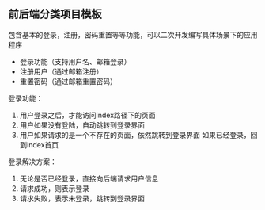 ## 前后端分类项目模板

包含基本的登录，注册，密码重置等等功能，可以二次开发编写具体场景下的应用程序

* 登录功能（支持用户名、邮箱登录）
* 注册用户（通过邮箱注册）
* 重置密码（通过邮箱重置密码）

登录功能：
1. 用户登录之后，才能访问index路径下的页面
2. 用户如果没有登陆，自动跳转到登录界面
3. 用户如果请求的是一个不存在的页面，依然跳转到登录界面
    如果已经登录，回到index首页

登录解决方案：
1. 无论是否已经登录，直接向后端请求用户信息
2. 请求成功，则表示登录
3. 请求失败，表示未登录，跳转到登录界面